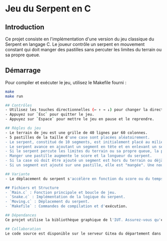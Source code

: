 # Jeu du Serpent en C

## Introduction
Ce projet consiste en l'implémentation d'une version du jeu classique du Serpent en langage C. Le joueur contrôle un serpent en mouvement constant qui doit manger des pastilles sans percuter les limites du terrain ou sa propre queue.

## Démarrage
Pour compiler et exécuter le jeu, utilisez le Makefile fourni :
```bash
make
make run

## Contrôles
- Utilisez les touches directionnelles (← ↑ → ↓) pour changer la direction du serpent.
- Appuyez sur `Esc` pour quitter le jeu.
- Appuyez sur `Espace` pour mettre le jeu en pause et le reprendre.

## Règles du jeu
- Le terrain de jeu est une grille de 40 lignes par 60 colonnes.
- 5 pastilles de la taille d'une case sont placées aléatoirement.
- Le serpent, constitué de 10 segments, est initialement placé au milieu.
- Le serpent avance en ajoutant un segment en tête et en enlevant un segment en queue.
- Si le serpent percute les limites du terrain ou sa propre queue, la partie se termine.
- Manger une pastille augmente le score et la longueur du serpent.
- Si la case où doit être ajouté un segment est hors du terrain ou déjà occupée, la partie se termine.
- Si un segment est ajouté sur une pastille, elle est "mangée". Une nouvelle pastille est placée aléatoirement, et le serpent s'allonge de 2 segments.

## Variante
- Le déplacement du serpent s'accélère en fonction du score ou du temps écoulé.

## Fichiers et Structure
- `Main.c` : Fonction principale et boucle de jeu.
- `Snake.c` : Implémentation de la logique du serpent.
- `Moving.c` : Déplacement du serpent.
- `Makefile` : Commandes de compilation et d'exécution.

## Dépendances
Ce projet utilise la bibliothèque graphique de l'IUT. Assurez-vous qu'elle est correctement installée et liée lors de la compilation.

## Collaboration
Le code source est disponible sur le serveur Gitea du département dans le dépôt privé nommé `SAE11_2023`.
